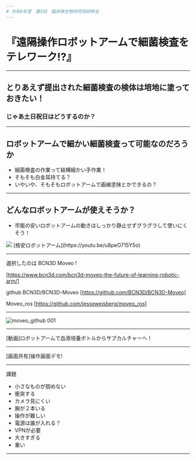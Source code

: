 ```yaml
---
# 令和4年度　第3回　臨床微生物研究班研修会
---
```

<!-- _class: title -->
# 『遠隔操作ロボットアームで細菌検査をテレワーク!?』

---
## とりあえず提出された細菌検査の検体は培地に塗っておきたい！
### じゃあ土日祝日はどうするのか？
---
## ロボットアームで細かい細菌検査って可能なのだろうか
- 細菌検査の作業って結構細かい手作業！
- そもそも白金耳持てる？
- いやいや、そもそもロボットアームで画線塗抹とかできるの？

---
## どんなロボットアームが使えそうか？
- 市販の安いロボットアームの動きはしっかり静止せずグラグラして使いにくそう！
<img src = https://images-fe.ssl-images-amazon.com/images/I/51iYXsvX9FL.__AC_SX300_SY300_QL70_ML2_.jpg >
[格安ロボットアーム](https://youtu.be/u8peO715Y5o)

---
選択したのは BCN3D Moveo !

[https://www.bcn3d.com/bcn3d-moveo-the-future-of-learning-robotic-arm/]

github BCN3D/BCN3D-Moveo
[https://github.com/BCN3D/BCN3D-Moveo]

Moveo_ros
[https://github.com/jesseweisberg/moveo_ros]

---

![moveo_github 001](https://user-images.githubusercontent.com/18117653/207011195-6c1ab736-1143-422f-b6d4-87f2bfe884a1.jpeg)

---

[動画]ロボットアームで血液培養ボトルからサブカルチャーへ！

---

[画面共有]操作画面デモ!

---
課題

- 小さなものが掴めない
- 衝突する
- カメラ見にくい
- 腕が２本いる
- 操作が難しい
- 電源は誰が入れる？
- VPNが必要
- 大きすぎる
- 重い
---
